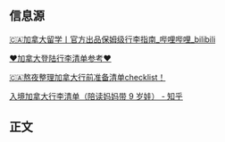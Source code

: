 ## 信息源


[🇨🇦加拿大留学丨官方出品保姆级行李指南_哔哩哔哩_bilibili](https://www.bilibili.com/video/BV1Kg4y1E7vF/?spm_id_from=333.1007.tianma.1-1-1.click&vd_source=edb3b9d2edcf09617c0c07c0499efd40)

[❤️加拿大登陆行李清单参考❤️](https://www.xiaohongshu.com/user/profile/5b8bcbe3a79fd200011f863a/61262c7b000000002103bbdc)

[🇨🇦熬夜整理加拿大行前准备清单checklist！](http://xhslink.com/wuzect)

[入境加拿大行李清单（陪读妈妈带 9 岁娃） - 知乎](https://zhuanlan.zhihu.com/p/419368392)

## 正文
